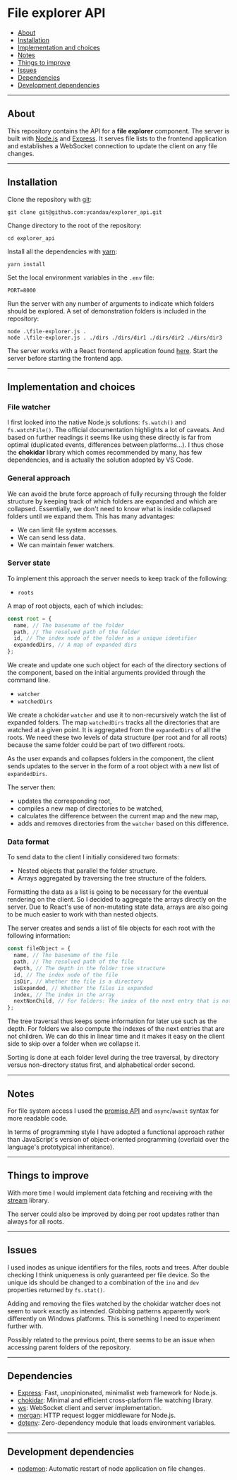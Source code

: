 # File explorer API

- [About](#about)
- [Installation](#installation)
- [Implementation and choices](#implementation-and-choices)
- [Notes](#notes)
- [Things to improve](#things-to-improve)
- [Issues](#issues)
- [Dependencies](#dependencies)
- [Development dependencies](#development-dependencies)

---

## About

This repository contains the API for a **file explorer** component. The server is built with [Node.js](https://nodejs.org/) and [Express](https://expressjs.com/). It serves file lists to the frontend application and establishes a WebSocket connection to update the client on any file changes.

---

## Installation

Clone the repository with [git](https://git-scm.com/):

```shell
git clone git@github.com:ycandau/explorer_api.git
```

Change directory to the root of the repository:

```shell
cd explorer_api
```

Install all the dependencies with [yarn](https://classic.yarnpkg.com/en/):

```shell
yarn install
```

Set the local environment variables in the `.env` file:

```shell
PORT=8000
```

Run the server with any number of arguments to indicate which folders should be explored. A set of demonstration folders is included in the repository:

```shell
node .\file-explorer.js .
node .\file-explorer.js . ./dirs ./dirs/dir1 ./dirs/dir2 ./dirs/dir3
```

The server works with a React frontend application found [here](https://github.com/ycandau/explorer). Start the server before starting the frontend app.

---

## Implementation and choices

### File watcher

I first looked into the native Node.js solutions: `fs.watch()` and `fs.watchFile()`. The official documentation highlights a lot of caveats. And based on further readings it seems like using these directly is far from optimal (duplicated events, differences between platforms...). I thus chose the **chokidar** library which comes recommended by many, has few dependencies, and is actually the solution adopted by VS Code.

### General approach

We can avoid the brute force approach of fully recursing through the folder structure by keeping track of which folders are expanded and which are collapsed. Essentially, we don't need to know what is inside collapsed folders until we expand them. This has many advantages:

- We can limit file system accesses.
- We can send less data.
- We can maintain fewer watchers.

### Server state

To implement this approach the server needs to keep track of the following:

- `roots`

A map of root objects, each of which includes:

```javascript
const root = {
  name, // The basename of the folder
  path, // The resolved path of the folder
  id, // The index node of the folder as a unique identifier
  expandedDirs, // A map of expanded dirs
};
```

We create and update one such object for each of the directory sections of the component, based on the initial arguments provided through the command line.

- `watcher`
- `watchedDirs`

We create a chokidar `watcher` and use it to non-recursively watch the list of expanded folders. The map `watchedDirs` tracks all the directories that are watched at a given point. It is aggregated from the `expandedDirs` of all the roots. We need these two levels of data structure (per root and for all roots) because the same folder could be part of two different roots.

As the user expands and collapses folders in the component, the client sends updates to the server in the form of a root object with a new list of `expandedDirs`.

The server then:

- updates the corresponding root,
- compiles a new map of directories to be watched,
- calculates the difference between the current map and the new map,
- adds and removes directories from the `watcher` based on this difference.

### Data format

To send data to the client I initially considered two formats:

- Nested objects that parallel the folder structure.
- Arrays aggregated by traversing the tree structure of the folders.

Formatting the data as a list is going to be necessary for the eventual rendering on the client. So I decided to aggregate the arrays directly on the server. Due to React's use of non-mutating state data, arrays are also going to be much easier to work with than nested objects.

The server creates and sends a list of file objects for each root with the following information:

```javascript
const fileObject = {
  name, // The basename of the file
  path, // The resolved path of the file
  depth, // The depth in the folder tree structure
  id, // The index node of the file
  isDir, // Whether the file is a directory
  isExpanded, // Whether the files is expanded
  index, // The index in the array
  nextNonChild, // For folders: The index of the next entry that is not a child
};
```

The tree traversal thus keeps some information for later use such as the depth. For folders we also compute the indexes of the next entries that are not children. We can do this in linear time and it makes it easy on the client side to skip over a folder when we collapse it.

Sorting is done at each folder level during the tree traversal, by directory versus non-directory status first, and alphabetical order second.

---

## Notes

For file system access I used the [promise API](https://nodejs.org/docs/latest-v16.x/api/fs.html#promises-api) and `async`/`await` syntax for more readable code.

In terms of programming style I have adopted a functional approach rather than JavaScript's version of object-oriented programming (overlaid over the language's prototypical inheritance).

---

## Things to improve

With more time I would implement data fetching and receiving with the [stream](https://nodejs.org/docs/latest-v16.x/api/stream.html) library.

The server could also be improved by doing per root updates rather than always for all roots.

---

## Issues

I used inodes as unique identifiers for the files, roots and trees. After double checking I think uniqueness is only guaranteed per file device. So the unique ids should be changed to a combination of the `ino` and `dev` properties returned by `fs.stat()`.

Adding and removing the files watched by the chokidar watcher does not seem to work exactly as intended. Globbing patterns apparently work differently on Windows platforms. This is something I need to experiment further with.

Possibly related to the previous point, there seems to be an issue when accessing parent folders of the repository.

---

## Dependencies

- [Express](https://expressjs.com/): Fast, unopinionated, minimalist web framework for Node.js.
- [chokidar](https://github.com/paulmillr/chokidar): Minimal and efficient cross-platform file watching library.
- [ws](https://github.com/websockets/ws): WebSocket client and server implementation.
- [morgan](https://github.com/expressjs/morgan): HTTP request logger middleware for Node.js.
- [dotenv](https://github.com/motdotla/dotenv): Zero-dependency module that loads environment variables.

---

## Development dependencies

- [nodemon](https://github.com/remy/nodemon): Automatic restart of node application on file changes.
